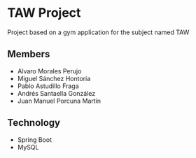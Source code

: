 <h1>TAW Project</h1>
Project based on a gym application for the subject named TAW

<h2>Members</h2>
<ul>
  <li>Alvaro Morales Perujo</li>
  <li>Miguel Sánchez Hontoria</li>
  <li>Pablo Astudillo Fraga</li>
  <li>Andrés Santaella González</li>
  <li>Juan Manuel Porcuna Martín</li>
</ul>

<h2>Technology</h2>
<ul>
  <li>Spring Boot</li>
  <li>MySQL</li>
</ul>

